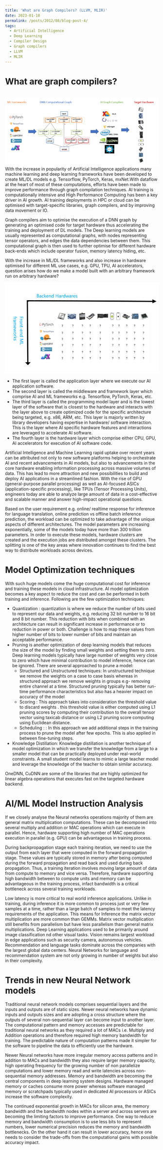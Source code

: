 ```yaml
---
title: 'What are Graph Compilers? (LLVM, MLIR)'
date: 2023-01-10
permalink: /posts/2012/08/blog-post-4/
tags:
  - Artificial Intelligence
  - Deep Learning
  - Compiler Design
  - Graph compilers
  - LLVM
  - MLIR
---
```

What are graph compilers?
===
<br/><img src='/images/graph_compiler_2.png'>
With the increase in popularity of Artificial Intelligence applications many machine learning and deep learning frameworks have been developed to create ML/DL models e.g. Tensorflow, PyTorch, Keras, mxNet.With dataflow at the heart of most of these computations, efforts have been made to improve performance through graph compilation techniques.
AI training is computationally intensive and High Performance Computing has been a key driver in AI growth. AI training deployments in HPC or cloud can be optimised with target-specific libraries, graph compilers, and by improving data movement or IO. 

Graph compilers aim to optimise the execution of a DNN graph by generating an optimised code for target hardware thus accelerating the training and deployment of DL models.
The Deep learning models are usually represented as computational graphs, with nodes representing tensor operators, and edges the data dependencies between them. This computational graph is then used to further optimise for different hardware back-ends which include operator fusion, memory latency hiding, etc.

With the increase in ML/DL frameworks and also increase in hardware optimised for different ML use cases, e.g. GPU, TPU, AI accelerators, question arises how do we make a model built with an arbitrary framework run on arbitrary hardware?  
<br/><img src='/images/graph_compiler_1.png'>

* The first layer is called the application layer where we execute our AI application software.
* The second layer is called the middleware and framework layer which comprise AI and ML frameworks e.g. Tensorflow, PyTorch, Keras, etc.
* The third layer is called the programming model layer and is the lowest layer of the software that is closest to the hardware and interacts with the layer above to create optimized code for the specific architecture being targeted, e.g. x86, ARM, etc. This layer is majorly written by library developers having expertise in hardware/ software interaction. This is the layer where AI specific hardware features and interactions are leveraged to accelerate AI software.
* The fourth layer is the hardware layer which comprise either CPU, GPU, AI accelerators for execution of AI software code.

Artificial Intelligence and Machine Learning rapid uptake over recent years can be attributed not only to new software platforms helping to orchestrate AI and recent advancements in AI models, but also to advancements in the core hardware enabling information processing across massive volumes of data. This has lead to more attraction and new possibilities to build and deploy AI applications in a streamlined fashion. 
With the rise of GPU (general-purpose parallel processing) as well as AI-focused ASICs (application-specific processing), like TPUs (Tensor Processing Units), engineers today are able to analyze large amount of data in a cost-effective and scalable manner and answer high-impact operational questions.

Based on the user requirement e.g. online/ realtime response for inference for language translation, online prediction vs offline batch inference prediction, the workload can be optimized to take advantage of the unique aspects of different architectures. The model parameters are increasing exponentially, some of the models today have more than 300 trillion parameters. In order to execute these models, hardware clusters are created and the execution jobs are distributed amongst these clusters. The splitting is one of the key areas where innovation continues to find the best way to distribute workloads across devices.

Model Optimization techniques
====

With such huge models come the huge computational cost for inference and training these models in cloud infrastructure. AI model optimization becomes a key aspect to reduce the cost and can be performed in both training and inference. Following are the few optimization techniques:
* Quantization : quantization is where we reduce the number of bits used to represent our data and weights, e.g. reducing 32 bit number to 16 bit and 8 bit number. This reduction with bits when combined with an architecture can result in significant increase in performance or to reduction in power or both. Challenge is how to map these values from higher number of bits to lower number of bits and maintain an acceptable performance.
* Pruning is another optimization of deep learning models that reduces the size of the model by finding small weights and setting them to zero. Deep learning models typically have large number of weights very close to zero which have minimal contribution to model inference, hence can be ignored. There are several approached to prune a model:
  * Structured and Unstructured techniques: In unstructured technique we remove the weights on a case to case basis whereas in structured
approach we remove weights in groups e.g- removing entire channel at a time. Structured
pruning typically has better run-time performance characteristics but also has a heavier
impact on accuracy of the model
  * Scoring : This approach takes into consideration the threshold value to discard weights . this
threshold value is either computed using L1 pruning scores by computing their contribution
to the overall tensor vector using taxicab distance or using L2 pruning score computing
using Euclidean distance.
  * Scheduling : : In this approach we add additional steps in the training process to prune the
model after few epochs. This is also applied in between fine-tuning steps.
* Knowledge Distillation: Knowledge distillation is another technique of model optimization in which we transfer the knowledge from a large to a smaller model that can be practically deployed under real-world constraints. A small student model learns to mimic a large teacher model and leverage the knowledge of the teacher to obtain similar accuracy.

OneDNN, CuDNN are some of the libraries that are highly optimized for linear algebra operations that executes fast on the targeted hardware backend.

AI/ML Model Instruction Analysis
======

If we closely analyse the Neural networks operations majority of them are general matrix multiplication computations. These can be decomposed into several multiply and addition or MAC operations which can execute in parallel. Hence, hardware supporting high number of MAC operations execution in parallel (e.g. GPU) can be advantageous in training process.

During backpropagation stage each training iteration, we need to use the output from each layer that were computed in the forward propagation stage. These values are typically stored in memory after being computed during the forward propagation and read back and used during back propagation. Thus, a training iteration involves moving large amount of data from compute to memory and vice versa. Therefore, hardware supporting high bandwidth between to compute units and memory can be advantageous in the training process, infact bandwidth is a critical bottleneck across several training workloads.

Low latency is more critical to real world inference applications. Unlike in training, during inference it is more common to process just or very few samples at a time, rather than a large batch of samples to meet the latency requirements of the application. This means for Inference the matrix vector multiplication are more common than GEMMs. Matrix vector multiplication still benefits from parallelism but have less parallelism than general matrix multiplications. Deep Learning applications used to be primarily around image classification nd other visual tasks. Vision remains largest workload in edge applications such as security camera, autonomous vehicles. Recommendation and language tasks dominate across the companies with the largest global data centers. Neural Networks for language and recommendation system are not only growing in number of weights but also in their complexity. 

Trends in new Neural Network models
===
Traditional neural network models comprises sequential layers and the inputs and outputs are of static sizes. Newer neural networks have dynamic inputs and outputs sizes and are adopting a cross structure where the outputs of several non-sequential layer can become input to another layer. The computational pattern and memory accesses are predictable for traditional neural networks as they required a lot of MACs i.e. Multiply and Addition operations and therefore required high memory bandwidth for training. The predictable nature of computation patterns made it simpler for the software to pipeline the data to efficiently use the hardware. 

Newer Neural networks have more irregular memory access patterns and in addition to MACs and bandwidth they also require larger memory capacity, high operating frequency for the growing number of non parallelize computations and lower memory read and write latencies across non-sequential memory addresses. Memory and bandwidth are becoming the central components in deep learning system designs. Hardware managed memory or caches consume more power whereas software managed memory or scratchpads typically used in dedicated AI processors or ASICs increase the software complexity.


The continued exponential growth in MACs for silicon area, the memory bandwidth and the bandwidth nodes within a server and across servers are becoming the limiting factors to improve performance. One way to reduce memory and bandwidth consumption is to use less bits to represent numbers, lower numerical precision reduces the memory and bandwidth bottlenecks. On the other hand it can result in lower accuracy, hence one needs to consider the trade-offs from the computational gains with possible accuracy impact. 

